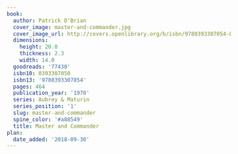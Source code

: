 ```yaml
---
book:
  author: Patrick O'Brian
  cover_image: master-and-commander.jpg
  cover_image_url: http://covers.openlibrary.org/b/isbn/9780393307054-L.jpg
  dimensions:
    height: 20.0
    thickness: 2.3
    width: 14.0
  goodreads: '77430'
  isbn10: 0393307050
  isbn13: '9780393307054'
  pages: 464
  publication_year: '1970'
  series: Aubrey & Maturin
  series_position: '1'
  slug: master-and-commander
  spine_color: '#a88549'
  title: Master and Commander
plan:
  date_added: '2018-09-30'
---
```

